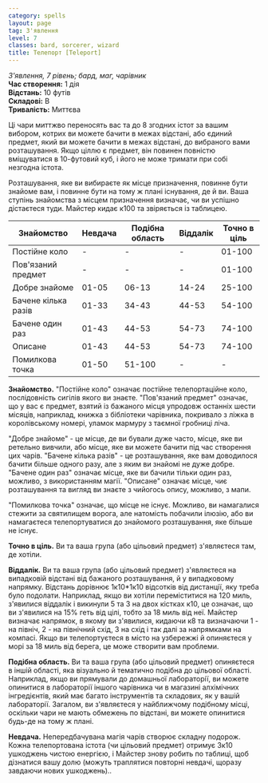 ```yaml
---
category: spells
layout: page
tag: З'явлення
level: 7
classes: bard, sorcerer, wizard
title: Телепорт [Teleport]
---
```

_З'явлення, 7 рівень; бард, маг, чарівник_  
**Час створення:** 1 дія    
**Відстань:** 10 футів    
**Складові:** В    
**Тривалість:** Миттєва  

Ці чари миттжво переносять вас та до 8 згодних істот за вашим вибором, котрих ви можете бачити в межах відстані, або єдиний предмет, який ви можете бачити в межах відстані, до вибраного вами розташування. Якщо ціллю є предмет, він повинен повністю вміщуватися в 10-футовий куб, і його не може тримати при собі незгодна істота.  

Розташування, яке ви вибираєте як місце призначення, повинне бути знайоме вам, і повинне бути на тому ж плані існування, де й ви. Ваша ступінь знайомства з місцем призначення визначає, чи ви успішно дістаєтеся туди. Майстер кидає к100 та звіряється із таблицею.

| Знайомство         | Невдача | Подібна область | Віддалік | Точно в ціль |
|--------------------|--------|--------------|------------|-----------|
| Постійне коло      | -      | -            | -          | 01-100    |
| Пов'язаний предмет | -      | -            | -          | 01-100    |
| Добре знайоме      | 01-05  | 06-13        | 14-24      | 25-100    |
| Бачене кілька разів| 01-33  | 34-43        | 44-53      | 54-100    |
| Бачене один раз    | 01-43  | 44-53        | 54-73      | 74-100    |
| Описане            | 01-43  | 44-53        | 54-73      | 74-100    |
| Помилкова точка    | 01-50  | 51-100       | -          | -         |

**Знайомство.** "Постійне коло" означає постійне телепортаційне коло, послідовність сигілів якого ви знаєте. "Пов'язаний предмет" означає, що у вас є предмет, взятий із бажаного місця упродовж останніх шести місяців, наприклад, книжка з бібліотеки чарівника, покривало з ліжка в королівському номері, уламок мармуру з таємної гробниці ліча.  

"Добре знайоме" - це місце, де ви бували дуже часто, місце, яке ви ретельно вивчили, або місце, яке ви можете бачити під час створення цих чарів. "Бачене кілька разів" - це розташування, яке вам доводилося бачити більше одного разу, але з яким ви знайомі не дуже добре. "Бачене один раз" означає місце, яке ви бачили тільки один раз, можливо, з використанням магії. "Описане" означає місце, чиє розташування та вигляд ви знаєте з чийогось опису, можливо, з мапи.  

"Помилкова точка" означає, що місце не існує. Можливо, ви намагалися стежити за святилищем ворога, але натомість побачили ілюзію, або ви намагаєтеся телепортуватися до знайомого розташування, яке більше не існує.  

**Точно в ціль.** Ви та ваша група (або цільовий предмет) з'являєтеся там, де хотіли.  

**Віддалік.** Ви та ваша група (або цільовий предмет) з'являєтеся на випадковій відстані від бажаного розташування, й у  випадковому напрямку. Відстань дорівнює 1к10*1к10 відсотків від дистанції, яку треба було подолати. Наприклад, якщо ви хотіли переміститися на 120 миль, з'явилися віддалік і викинули 5 та 3 на двох кістках к10, це означає, що ви з'явилися на 15% геть від цілі, тобто за 18 миль від неї. Майстер визначає напрямок, в якому ви з'явилися, кидаючи к8 та визначаючи 1 - на північ, 2 - на північний схід, 3 на схід і так далі за напрямками на компасі. Якщо ви телепортуєтеся в місто на узбережжі й опиняєтеся у морі за 18 миль від берега, це може створити вам проблеми.  

**Подібна область.** Ви та ваша група (або цільовий предмет) опиняєтеся в іншій області, яка візуально й тематично подібна до цільової області. Наприклад, якщо ви прямували до домашньої лабораторії, ви можете опинитися в лабораторії іншого чарівника чи в магазині алхімічних інгредієнтів, який має багато інструментів та складових, як у вашій лабораторії. Загалом, ви з'являєтеся у найближчому подібному місці, оскільки чари не мають обмежень по відстані, ви можете опинитися будь-де на тому ж плані.  

**Невдача.** Непередбачувана магія чарів створює складну подорож. Кожна телепортована істота (чи цільовий предмет) отримує 3к10 ушкоджень чистою енергією, і Майстер знову робить по таблиці, щоб дізнатися вашу долю (можуть траплятися повторні невдачі, щоразу завдаючи нових ушкоджень)..
